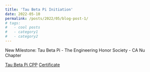 ```yaml
---
title: 'Tau Beta Pi Initiation'
date: 2022-05-10
permalink: /posts/2022/05/blog-post-1/
# tags:
#   - cool posts
#   - category1
#   - category2
---
```


New Milestone: Tau Beta Pi - The Engineering Honor Society - CA Nu Chapter

[Tau Beta Pi CPP](https://www.instagram.com/p/ChYeoAdFjBl/?utm_source=ig_web_copy_link&igshid=YzZhZTZiNWI3Nw==)
[Certificate](/images/TBP_recognition.jpeg)